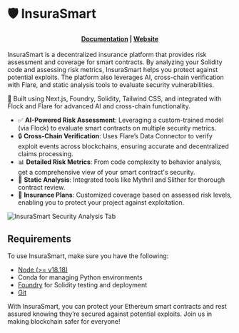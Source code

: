 # 🛡️ InsuraSmart

<h4 align="center">
  <a href="https://insurasmart.io/docs">Documentation</a> |
  <a href="https://insurasmart.io">Website</a>
</h4>

InsuraSmart is a decentralized insurance platform that provides risk assessment and coverage for smart contracts. By analyzing your Solidity code and assessing risk metrics, InsuraSmart helps you protect against potential exploits. The platform also leverages AI, cross-chain verification with Flare, and static analysis tools to evaluate security vulnerabilities.

🚀 Built using Next.js, Foundry, Solidity, Tailwind CSS, and integrated with Flock and Flare for advanced AI and cross-chain functionality.

- ✅ **AI-Powered Risk Assessment**: Leveraging a custom-trained model (via Flock) to evaluate smart contracts on multiple security metrics.
- 🔒 **Cross-Chain Verification**: Uses Flare’s Data Connector to verify exploit events across blockchains, ensuring accurate and decentralized claims processing.
- 📊 **Detailed Risk Metrics**: From code complexity to behavior analysis, get a comprehensive view of your smart contract's security.
- 📝 **Static Analysis**: Integrated tools like Mythril and Slither for thorough contract review.
- 💼 **Insurance Plans**: Customized coverage based on assessed risk levels, enabling you to protect your project against exploitation.

![InsuraSmart Security Analysis Tab](https://your-image-url.com/insurasmart-analysis.png)

## Requirements

To use InsuraSmart, make sure you have the following:

- [Node (>= v18.18)](https://nodejs.org/en/download/)
- Conda for managing Python environments
- [Foundry](https://getfoundry.sh/) for Solidity testing and deployment
- [Git](https://git-scm.com/downloads)

With InsuraSmart, you can protect your Ethereum smart contracts and rest assured knowing they’re secured against potential exploits. Join us in making blockchain safer for everyone!
